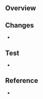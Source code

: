 ## Overview
<!-- このPRの目的と概要を簡潔に説明してください。 -->


## Changes
<!-- 具体的な変更点や修正箇所を箇条書きでリストアップしてください。 -->

- 

## Test
<!-- このPRに関する動作検証の内容の記載とスクリーンショット等を添付してください -->

- 

## Reference
<!-- 参考資料がある場合は添付してください -->

- 
